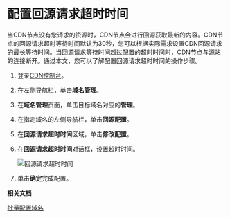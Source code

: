 # 配置回源请求超时时间

当CDN节点没有您请求的资源时，CDN节点会进行回源获取最新的内容。CDN节点的回源请求超时等待时间默认为30秒，您可以根据实际需求设置CDN回源请求的最长等待时间。当回源请求等待时间超过配置的超时时间时，CDN节点与源站的连接断开。通过本文，您可以了解配置回源请求超时时间的操作步骤。

1.  登录[CDN控制台](https://cdn.console.aliyun.com)。

2.  在左侧导航栏，单击**域名管理**。

3.  在**域名管理**页面，单击目标域名对应的**管理**。

4.  在指定域名的左侧导航栏，单击**回源配置**。

5.  在**回源请求超时时间**区域，单击**修改配置**。

6.  在**回源请求超时时间**对话框，设置超时时间。

    ![回源请求超时时间](https://static-aliyun-doc.oss-accelerate.aliyuncs.com/assets/img/zh-CN/8664788951/p51614.png)

7.  单击**确定**完成配置。


**相关文档**  


[批量配置域名](/intl.zh-CN/新版API参考/域名管理类接口/批量配置域名.md)

